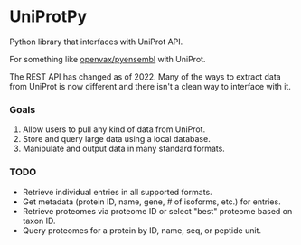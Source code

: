 # UniProtPy

Python library that interfaces with UniProt API.

For something like [openvax/pyensembl](https://github.com/openvax/pyensembl) with UniProt.

The REST API has changed as of 2022. Many of the ways to extract data from UniProt is now different and there isn't a clean way to interface with it.


### Goals
1. Allow users to pull any kind of data from UniProt.
2. Store and query large data using a local database.
3. Manipulate and output data in many standard formats.

### TODO

- Retrieve individual entries in all supported formats.
- Get metadata (protein ID, name, gene, # of isoforms, etc.) for entries.
- Retrieve proteomes via proteome ID or select "best" proteome based on taxon ID.
- Query proteomes for a protein by ID, name, seq, or peptide unit.